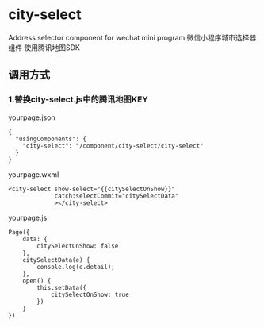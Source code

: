 # city-select
Address selector component for wechat mini program
微信小程序城市选择器组件  使用腾讯地图SDK

## 调用方式
### 1.替换city-select.js中的腾讯地图KEY
yourpage.json
```
{
  "usingComponents": {
    "city-select": "/component/city-select/city-select"
  }
}
```

yourpage.wxml
```
<city-select show-select="{{citySelectOnShow}}"
             catch:selectCommit="citySelectData"
             ></city-select>
```
yourpage.js
```
Page({
    data: {
        citySelectOnShow: false
    },
    citySelectData(e) {
        console.log(e.detail);
    },
    open() {
        this.setData({
            citySelectOnShow: true
        })
    }
})
```



